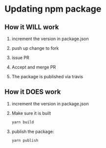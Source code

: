 # Updating npm package

## How it WILL work

1. increment the version in package.json

2. push up change to fork

3. issue PR

4. Accept and merge PR

5. The package is published via travis

## How it DOES work

1. increment the version in package.json

2. Make sure it is built

    ```bash
    yarn build
    ```

3. publish the package:

    ```bash
    yarn publish
    ```
